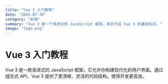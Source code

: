 ```yaml
---
title: "Vue 3 入门教程"
date: "2025-07-30"
category: "前端"
summary: "Vue 3 是一个渐进式的 JavaScript 框架，本文介绍 Vue 3 的基础知识。"
image: "logo.png"
---
```

# Vue 3 入门教程

Vue 3 是一款渐进式的 JavaScript 框架，它允许你构建现代化的用户界面。通过组合式 API，Vue 3 提供了更清晰、灵活的代码结构，使得开发更高效。
